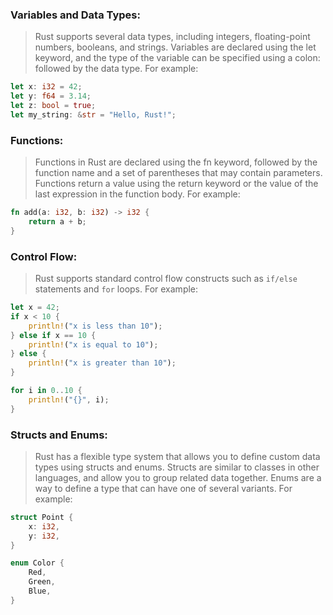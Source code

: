 ### Variables and Data Types: 

> Rust supports several data types, including integers, floating-point numbers, booleans, and strings. Variables are declared using the let keyword, and the type of the variable can be specified using a colon: followed by the data type. For example:

```rust
let x: i32 = 42;
let y: f64 = 3.14;
let z: bool = true;
let my_string: &str = "Hello, Rust!";
```

### Functions:

> Functions in Rust are declared using the fn keyword, followed by the function name and a set of parentheses that may contain parameters. Functions return a value using the return keyword or the value of the last expression in the function body. For example:

```rust
fn add(a: i32, b: i32) -> i32 {
    return a + b;
}
```

### Control Flow: 
> Rust supports standard control flow constructs such as `if/else` statements and `for` loops. For example:

```rust
let x = 42;
if x < 10 {
    println!("x is less than 10");
} else if x == 10 {
    println!("x is equal to 10");
} else {
    println!("x is greater than 10");
}

for i in 0..10 {
    println!("{}", i);
}
```

### Structs and Enums:
> Rust has a flexible type system that allows you to define custom data types using structs and enums. Structs are similar to classes in other languages, and allow you to group related data together. Enums are a way to define a type that can have one of several variants. For example:

```rust
struct Point {
    x: i32,
    y: i32,
}

enum Color {
    Red,
    Green,
    Blue,
}
```

